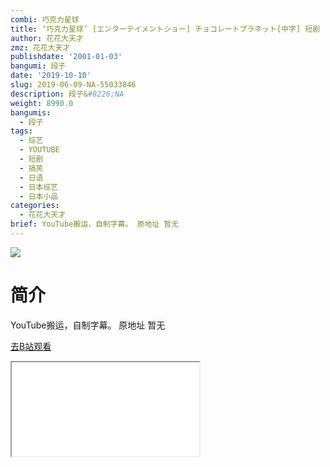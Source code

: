 ```yaml
---
combi: 巧克力星球
title: ‘巧克力星球’ [エンターテイメントショー] チョコレートプラネット[中字] 短剧
author: 花花大天才
zmz: 花花大天才
publishdate: '2001-01-03'
bangumi: 段子
date: '2019-10-10'
slug: 2019-06-09-NA-55033846
description: 段子&#8226;NA
weight: 8990.0
bangumis:
  - 段子
tags:
  - 综艺
  - YOUTUBE
  - 短剧
  - 搞笑
  - 日语
  - 日本综艺
  - 日本小品
categories:
  - 花花大天才
brief: YouTube搬运，自制字幕。 原地址 暂无
---
```

![](https://raw.githubusercontent.com/tcgriffith/owaraisite/master/static/tmpimg/5266716b89c1617c3b43fbf5bd9846acfae32a78.jpg.480.jpg)
# 简介  
YouTube搬运，自制字幕。
原地址 暂无  

[去B站观看](https://www.bilibili.com/video/av55033846/)
<div class ="resp-container"><iframe class="testiframe" src="//player.bilibili.com/player.html?aid=55033846"", scrolling="no", allowfullscreen="true" > </iframe></div> 
